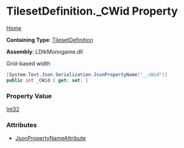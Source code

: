 # TilesetDefinition\.\_CWid Property

[Home](../../../README.md)

**Containing Type**: [TilesetDefinition](../README.md)

**Assembly**: LDtkMonogame\.dll

  
Grid\-based width

```csharp
[System.Text.Json.Serialization.JsonPropertyName("__cWid")]
public int _CWid { get; set; }
```

### Property Value

[Int32](https://docs.microsoft.com/en-us/dotnet/api/system.int32)

### Attributes

* [JsonPropertyNameAttribute](https://docs.microsoft.com/en-us/dotnet/api/system.text.json.serialization.jsonpropertynameattribute)

